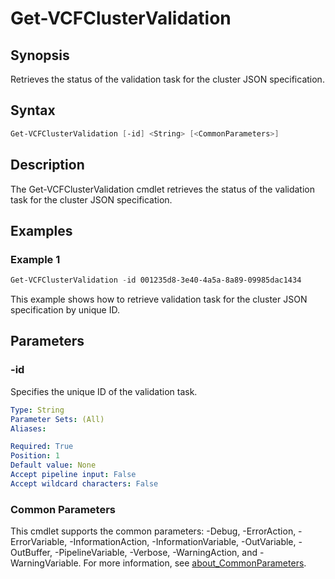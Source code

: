 # Get-VCFClusterValidation

## Synopsis

Retrieves the status of the validation task for the cluster JSON specification.

## Syntax

```powershell
Get-VCFClusterValidation [-id] <String> [<CommonParameters>]
```

## Description

The Get-VCFClusterValidation cmdlet retrieves the status of the validation task for the cluster JSON specification.

## Examples

### Example 1

```powershell
Get-VCFClusterValidation -id 001235d8-3e40-4a5a-8a89-09985dac1434
```

This example shows how to retrieve validation task for the cluster JSON specification by unique ID.

## Parameters

### -id

Specifies the unique ID of the validation task.

```yaml
Type: String
Parameter Sets: (All)
Aliases:

Required: True
Position: 1
Default value: None
Accept pipeline input: False
Accept wildcard characters: False
```

### Common Parameters

This cmdlet supports the common parameters: -Debug, -ErrorAction, -ErrorVariable, -InformationAction, -InformationVariable, -OutVariable, -OutBuffer, -PipelineVariable, -Verbose, -WarningAction, and -WarningVariable. For more information, see [about_CommonParameters](http://go.microsoft.com/fwlink/?LinkID=113216).
